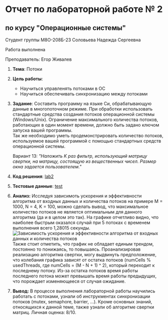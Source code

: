 # Отчет по лабораторной работе № 2
## по курсу "Операционные системы"

Студент группы М8О-208Б-23 Соловьева Надежда Сергеевна

Работа выполнена 

Преподаватель: Егор Живалев

1. **Тема**: Потоки  
2. **Цель работы**:  
   - Научиться управленять потоками в ОС  
   - Научиться обеспечивать синхронизацию между потоками  
   
3. **Задание**:  Составить программу на языке Си, обрабатывающую данные в многопоточном режиме. При обработки использовать стандартные средства создания потоков операционной системы (Windows/Unix). Ограничение максимального количества потоков, работающих в один момент времени, должно быть задано ключом запуска вашей программы.  
Так же необходимо уметь продемонстрировать количество потоков, используемое вашей программой с помощью стандартных средств операционной системы.  

   Вариант 13: *"Наложить K раз фильтр, использующий матрицу свертки, на матрицу, состоящую из вещественных чисел. Размер окна задается пользователем."*  
4. **Код решения**: [lab2](main.c) 
5. **Тестовые данные**: [test](../tests/test2.cpp)  
6. **Анализ:** Исследуя зависимоть ускорения и эффективности алгоритма от входных данных и количества потоков на примере M = 1000, N = 4, K = 100, можно сделать вывод, что максимальное количество потоков не является оптимальным для данного алгоритма (да и в целом это так). На графике отчетливо видно, что наиболее быстрым оказался случай при 5 потоках с временем выполнения всего 1,28015 секунды.
![Зависимость ускорения и эффективности алгоритма от входных данных и количества потоков](analysis.jpg)
Также стоит отметить, что график не обладает единым трендом, постоянно то понижаясь, то повышаясь. Проанализировав реализацию алгоритма свертки, могу выдвинуть предположение, что колебания графика зависят от остатка потоков (numCells % usedThreads, где numCells = (M - N + 1) ^ 2), который переходит к последнему потоку. Из-за остатка потоков время работы последнего потока может превышать время работы предыдущих, что порождает изменяющееся от случая ожидание.

7. **Вывод:** В процессе выполнения лабораторной работы научились работать с потоками, узнали об инструкментах синхронизации потоков (mutex, semaphore, barrier, ...). Кроме основных знаний, относящихся к данной теме, также узнали об алгоритме свертки матриц. Личная оценка: 8/10.